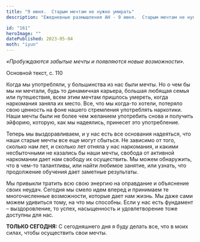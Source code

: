 ```yaml
---
title: "9 июня.  Старым мечтам не нужно умирать"
description: "Ежедневные размышления АН - 9 июня.  Старым мечтам не нужно умирать"

id: "161"
heroImage: ""
datePublished: 2023-05-04
moth: "iyun"
---
```


_«Пробуждаются забытые мечты и появляются новые возможности»._

Основной текст, с. 110

Когда мы употребляли, у большинства из нас были мечты. Но о чем бы мы ни
мечтали, будь то динамичная карьера, большая любящая семья или путешествия,
всем этим мечтам пришлось умереть, когда наркомания заняла их место. Все, что
мы когда-то хотели, потеряло свою ценность на фоне нашего стремления
употреблять наркотики. Наши мечты были не более чем желанием употребить снова
и получить эйфорию, которую, как мы надеялись, принесет это употребление.

Теперь мы выздоравливаем, и у нас есть все основания надеяться, что наши
старые мечты все еще могут сбыться. Не зависимо от того, сколько нам лет, и
сколько лет отняла у нас наркомания, и какими несбыточными не казались бы наши
мечты, свобода от активной наркомании дает нам свободу их осуществить. Мы
можем обнаружить, что в чем-то талантливы, или найти любимое занятие, или
узнать, что продолжение обучения дает заметные результаты.

Мы привыкли тратить всю свою энергию на оправдание и объяснение своих неудач.
Сегодня мы смело идем вперед и принимаем те многочисленные возможности,
которые дает нам жизнь. Мы даже сами можем удивиться тому, на что мы способны.
Если у нас есть фундамент – выздоровление, то успех, насыщенность и
удовлетворение тоже доступны для нас.

**ТОЛЬКО СЕГОДНЯ:** С сегодняшнего дня я буду делать все, что в моих силах,
чтобы осуществить свои мечты.

